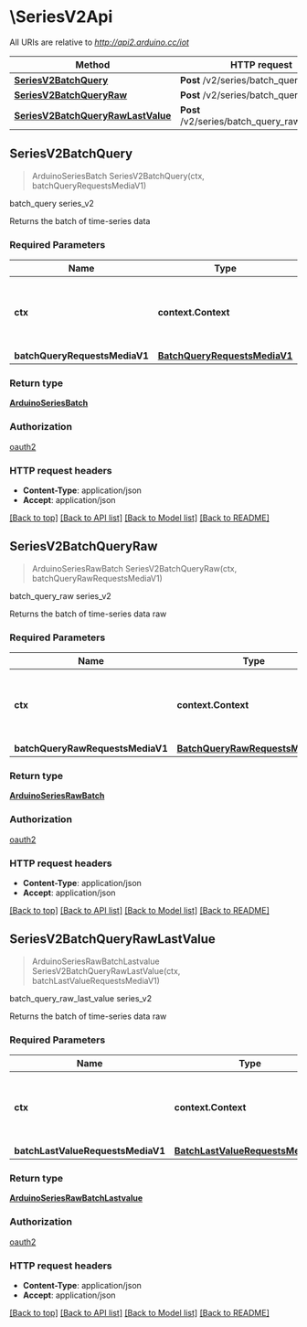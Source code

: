 # \SeriesV2Api

All URIs are relative to *http://api2.arduino.cc/iot*

Method | HTTP request | Description
------------- | ------------- | -------------
[**SeriesV2BatchQuery**](SeriesV2Api.md#SeriesV2BatchQuery) | **Post** /v2/series/batch_query | batch_query series_v2
[**SeriesV2BatchQueryRaw**](SeriesV2Api.md#SeriesV2BatchQueryRaw) | **Post** /v2/series/batch_query_raw | batch_query_raw series_v2
[**SeriesV2BatchQueryRawLastValue**](SeriesV2Api.md#SeriesV2BatchQueryRawLastValue) | **Post** /v2/series/batch_query_raw/lastvalue | batch_query_raw_last_value series_v2



## SeriesV2BatchQuery

> ArduinoSeriesBatch SeriesV2BatchQuery(ctx, batchQueryRequestsMediaV1)

batch_query series_v2

Returns the batch of time-series data

### Required Parameters


Name | Type | Description  | Notes
------------- | ------------- | ------------- | -------------
**ctx** | **context.Context** | context for authentication, logging, cancellation, deadlines, tracing, etc.
**batchQueryRequestsMediaV1** | [**BatchQueryRequestsMediaV1**](BatchQueryRequestsMediaV1.md)|  | 

### Return type

[**ArduinoSeriesBatch**](ArduinoSeriesBatch.md)

### Authorization

[oauth2](../README.md#oauth2)

### HTTP request headers

- **Content-Type**: application/json
- **Accept**: application/json

[[Back to top]](#) [[Back to API list]](../README.md#documentation-for-api-endpoints)
[[Back to Model list]](../README.md#documentation-for-models)
[[Back to README]](../README.md)


## SeriesV2BatchQueryRaw

> ArduinoSeriesRawBatch SeriesV2BatchQueryRaw(ctx, batchQueryRawRequestsMediaV1)

batch_query_raw series_v2

Returns the batch of time-series data raw

### Required Parameters


Name | Type | Description  | Notes
------------- | ------------- | ------------- | -------------
**ctx** | **context.Context** | context for authentication, logging, cancellation, deadlines, tracing, etc.
**batchQueryRawRequestsMediaV1** | [**BatchQueryRawRequestsMediaV1**](BatchQueryRawRequestsMediaV1.md)|  | 

### Return type

[**ArduinoSeriesRawBatch**](ArduinoSeriesRawBatch.md)

### Authorization

[oauth2](../README.md#oauth2)

### HTTP request headers

- **Content-Type**: application/json
- **Accept**: application/json

[[Back to top]](#) [[Back to API list]](../README.md#documentation-for-api-endpoints)
[[Back to Model list]](../README.md#documentation-for-models)
[[Back to README]](../README.md)


## SeriesV2BatchQueryRawLastValue

> ArduinoSeriesRawBatchLastvalue SeriesV2BatchQueryRawLastValue(ctx, batchLastValueRequestsMediaV1)

batch_query_raw_last_value series_v2

Returns the batch of time-series data raw

### Required Parameters


Name | Type | Description  | Notes
------------- | ------------- | ------------- | -------------
**ctx** | **context.Context** | context for authentication, logging, cancellation, deadlines, tracing, etc.
**batchLastValueRequestsMediaV1** | [**BatchLastValueRequestsMediaV1**](BatchLastValueRequestsMediaV1.md)|  | 

### Return type

[**ArduinoSeriesRawBatchLastvalue**](ArduinoSeriesRawBatchLastvalue.md)

### Authorization

[oauth2](../README.md#oauth2)

### HTTP request headers

- **Content-Type**: application/json
- **Accept**: application/json

[[Back to top]](#) [[Back to API list]](../README.md#documentation-for-api-endpoints)
[[Back to Model list]](../README.md#documentation-for-models)
[[Back to README]](../README.md)

